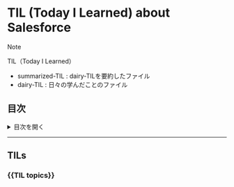 # TIL (Today I Learned) about Salesforce

> [!NOTE]
> TIL（Today I Learned）
>
>  - summarized-TIL : dairy-TILを要約したファイル
>  - dairy-TIL : 日々の学んだことのファイル

## 目次

<details>
<summary>目次を開く</summary>

- [TIL (Today I Learned) about Salesforce](#til-today-i-learned-about-salesforce)
  - [目次](#目次)
  - [TILs](#tils)
    - [{{TIL topics}}](#til-topics)

</details>

---

## TILs

### {{TIL topics}}
